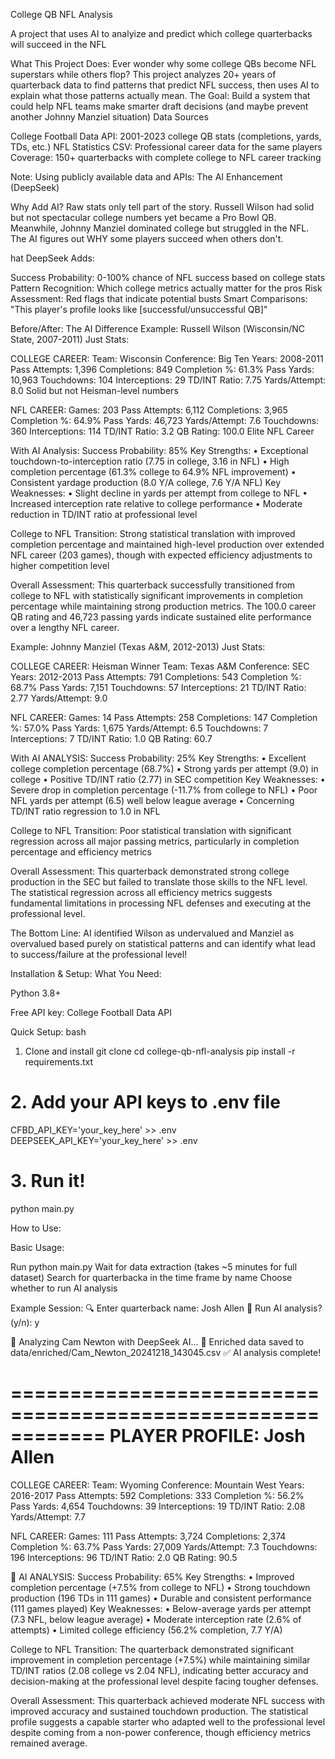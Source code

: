 College QB NFL Analysis

A project that uses AI to analyize and predict which college quarterbacks will succeed in the NFL

What This Project Does:
Ever wonder why some college QBs become NFL superstars while others flop? This project analyzes 20+ years of quarterback data to find patterns that predict NFL success, then uses AI to explain what those patterns actually mean.
The Goal: Build a system that could help NFL teams make smarter draft decisions (and maybe prevent another Johnny Manziel situation)
Data Sources

College Football Data API: 2001-2023 college QB stats (completions, yards, TDs, etc.)
NFL Statistics CSV: Professional career data for the same players
Coverage: 150+ quarterbacks with complete college to NFL career tracking

Note: Using publicly available data and APIs:
The AI Enhancement (DeepSeek)

Why Add AI?
Raw stats only tell part of the story. Russell Wilson had solid but not spectacular college numbers yet became a Pro Bowl QB. Meanwhile, Johnny Manziel dominated college but struggled in the NFL.
The AI figures out WHY some players succeed when others don't.

hat DeepSeek Adds:

Success Probability: 0-100% chance of NFL success based on college stats
Pattern Recognition: Which college metrics actually matter for the pros
Risk Assessment: Red flags that indicate potential busts
Smart Comparisons: "This player's profile looks like [successful/unsuccessful QB]"

Before/After: The AI Difference
Example: Russell Wilson (Wisconsin/NC State, 2007-2011)
Just Stats:

COLLEGE CAREER:
  Team: Wisconsin
  Conference: Big Ten
  Years: 2008-2011
  Pass Attempts: 1,396
  Completions: 849
  Completion %: 61.3%
  Pass Yards: 10,963
  Touchdowns: 104
  Interceptions: 29
  TD/INT Ratio: 7.75
  Yards/Attempt: 8.0
Solid but not Heisman-level numbers

NFL CAREER:
  Games: 203
  Pass Attempts: 6,112
  Completions: 3,965
  Completion %: 64.9%
  Pass Yards: 46,723
  Yards/Attempt: 7.6
  Touchdowns: 360
  Interceptions: 114
  TD/INT Ratio: 3.2
  QB Rating: 100.0
Elite NFL Career

With AI Analysis:
Success Probability: 85%
  Key Strengths:
    • Exceptional touchdown-to-interception ratio (7.75 in college, 3.16 in NFL)
    • High completion percentage (61.3% college to 64.9% NFL improvement)
    • Consistent yardage production (8.0 Y/A college, 7.6 Y/A NFL)
  Key Weaknesses:
    • Slight decline in yards per attempt from college to NFL
    • Increased interception rate relative to college performance
    • Moderate reduction in TD/INT ratio at professional level
  
  College to NFL Transition: Strong statistical translation with improved completion percentage and maintained high-level production over extended NFL career (203 games), though with expected efficiency adjustments to higher competition level
  
  Overall Assessment: This quarterback successfully transitioned from college to NFL with statistically significant improvements in completion percentage while maintaining strong production metrics. The 100.0 career QB rating and 46,723 passing yards indicate sustained elite performance over a lengthy NFL career.

Example: Johnny Manziel (Texas A&M, 2012-2013)
Just Stats:

COLLEGE CAREER:
  Heisman Winner
  Team: Texas A&M
  Conference: SEC
  Years: 2012-2013
  Pass Attempts: 791
  Completions: 543
  Completion %: 68.7%
  Pass Yards: 7,151
  Touchdowns: 57
  Interceptions: 21
  TD/INT Ratio: 2.77
  Yards/Attempt: 9.0

NFL CAREER:
  Games: 14
  Pass Attempts: 258
  Completions: 147
  Completion %: 57.0%
  Pass Yards: 1,675
  Yards/Attempt: 6.5
  Touchdowns: 7
  Interceptions: 7
  TD/INT Ratio: 1.0
  QB Rating: 60.7

With AI ANALYSIS:
  Success Probability: 25%
  Key Strengths:
    • Excellent college completion percentage (68.7%)
    • Strong yards per attempt (9.0) in college
    • Positive TD/INT ratio (2.77) in SEC competition
  Key Weaknesses:
    • Severe drop in completion percentage (-11.7% from college to NFL)
    • Poor NFL yards per attempt (6.5) well below league average
    • Concerning TD/INT ratio regression to 1.0 in NFL
  
  College to NFL Transition: Poor statistical translation with significant regression across all major passing metrics, particularly in completion percentage and efficiency metrics
  
  Overall Assessment: This quarterback demonstrated strong college production in the SEC but failed to translate those skills to the NFL level. The statistical regression across all efficiency metrics suggests fundamental limitations in processing NFL defenses and executing at the professional level.

The Bottom Line: AI identified Wilson as undervalued and Manziel as overvalued based purely on statistical patterns and can identify what lead to success/failure at the professional level!

Installation & Setup:
What You Need:

Python 3.8+

Free API key:
College Football Data API


Quick Setup:
bash
1. Clone and install
git clone <repo-url>
cd college-qb-nfl-analysis
pip install -r requirements.txt

# 2. Add your API keys to .env file
CFBD_API_KEY='your_key_here' >> .env
DEEPSEEK_API_KEY='your_key_here' >> .env

# 3. Run it!
python main.py

How to Use:

Basic Usage:

Run python main.py
Wait for data extraction (takes ~5 minutes for full dataset)
Search for quarterbacka in the time frame by name
Choose whether to run AI analysis

Example Session:
🔍 Enter quarterback name: Josh Allen
🤖 Run AI analysis? (y/n): y

🤖 Analyzing Cam Newton with DeepSeek AI...
💾 Enriched data saved to data/enriched/Cam_Newton_20241218_143045.csv
✅ AI analysis complete!

============================================================
PLAYER PROFILE: Josh Allen
============================================================

COLLEGE CAREER:
  Team: Wyoming
  Conference: Mountain West
  Years: 2016-2017
  Pass Attempts: 592
  Completions: 333
  Completion %: 56.2%
  Pass Yards: 4,654
  Touchdowns: 39
  Interceptions: 19
  TD/INT Ratio: 2.08
  Yards/Attempt: 7.7

NFL CAREER:
  Games: 111
  Pass Attempts: 3,724
  Completions: 2,374
  Completion %: 63.7%
  Pass Yards: 27,009
  Yards/Attempt: 7.3
  Touchdowns: 196
  Interceptions: 96
  TD/INT Ratio: 2.0
  QB Rating: 90.5

🤖 AI ANALYSIS:
  Success Probability: 65%
  Key Strengths:
    • Improved completion percentage (+7.5% from college to NFL)
    • Strong touchdown production (196 TDs in 111 games)
    • Durable and consistent performance (111 games played)
  Key Weaknesses:
    • Below-average yards per attempt (7.3 NFL, below league average)
    • Moderate interception rate (2.6% of attempts)
    • Limited college efficiency (56.2% completion, 7.7 Y/A)
  
  College to NFL Transition: The quarterback demonstrated significant improvement in completion percentage (+7.5%) while maintaining similar TD/INT ratios (2.08 college vs 2.04 NFL), indicating better accuracy and decision-making at the professional level despite facing tougher defenses.
  
  Overall Assessment: This quarterback achieved moderate NFL success with improved accuracy and sustained touchdown production. The statistical profile suggests a capable starter who adapted well to the professional level despite coming from a non-power conference, though efficiency metrics remained average.
